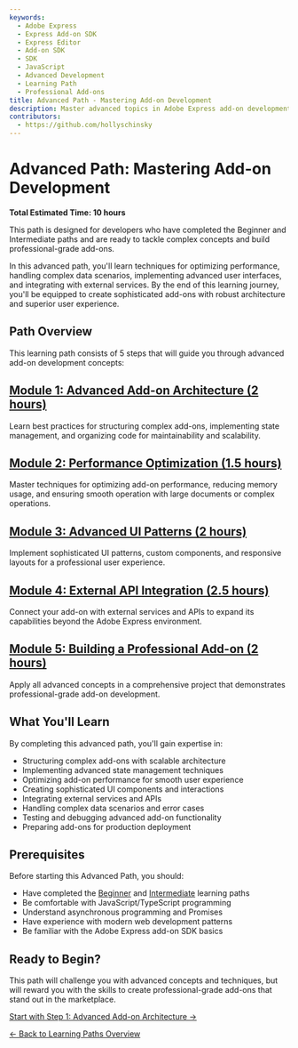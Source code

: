 ```yaml
---
keywords:
  - Adobe Express
  - Express Add-on SDK
  - Express Editor
  - Add-on SDK
  - SDK
  - JavaScript
  - Advanced Development
  - Learning Path
  - Professional Add-ons
title: Advanced Path - Mastering Add-on Development
description: Master advanced topics in Adobe Express add-on development to create professional-grade add-ons with complex functionality.
contributors:
  - https://github.com/hollyschinsky
---
```


# Advanced Path: Mastering Add-on Development

**Total Estimated Time: 10 hours**

This path is designed for developers who have completed the Beginner and Intermediate paths and are ready to tackle complex concepts and build professional-grade add-ons.

In this advanced path, you'll learn techniques for optimizing performance, handling complex data scenarios, implementing advanced user interfaces, and integrating with external services. By the end of this learning journey, you'll be equipped to create sophisticated add-ons with robust architecture and superior user experience.

## Path Overview

This learning path consists of 5 steps that will guide you through advanced add-on development concepts:

## [**Module 1: Advanced Add-on Architecture (2 hours)**](advanced-step1.md)  
   Learn best practices for structuring complex add-ons, implementing state management, and organizing code for maintainability and scalability.

## [**Module 2: Performance Optimization (1.5 hours)**](advanced-step2.md)  
   Master techniques for optimizing add-on performance, reducing memory usage, and ensuring smooth operation with large documents or complex operations.

## [**Module 3: Advanced UI Patterns (2 hours)**](advanced-step3.md)  
   Implement sophisticated UI patterns, custom components, and responsive layouts for a professional user experience.

## [**Module 4: External API Integration (2.5 hours)**](advanced-step4.md)  
   Connect your add-on with external services and APIs to expand its capabilities beyond the Adobe Express environment.

## [**Module 5: Building a Professional Add-on (2 hours)**](advanced-step5.md)  
   Apply all advanced concepts in a comprehensive project that demonstrates professional-grade add-on development.

## What You'll Learn

By completing this advanced path, you'll gain expertise in:

- Structuring complex add-ons with scalable architecture
- Implementing advanced state management techniques
- Optimizing add-on performance for smooth user experience
- Creating sophisticated UI components and interactions
- Integrating external services and APIs
- Handling complex data scenarios and error cases
- Testing and debugging advanced add-on functionality
- Preparing add-ons for production deployment

## Prerequisites

Before starting this Advanced Path, you should:

- Have completed the [Beginner](../learning-paths/index.md) and [Intermediate](../learning-paths/intermediate-index.md) learning paths
- Be comfortable with JavaScript/TypeScript programming
- Understand asynchronous programming and Promises
- Have experience with modern web development patterns
- Be familiar with the Adobe Express add-on SDK basics

## Ready to Begin?

This path will challenge you with advanced concepts and techniques, but will reward you with the skills to create professional-grade add-ons that stand out in the marketplace.

[Start with Step 1: Advanced Add-on Architecture →](advanced-step1.md)

[← Back to Learning Paths Overview](../learning-paths.md) 